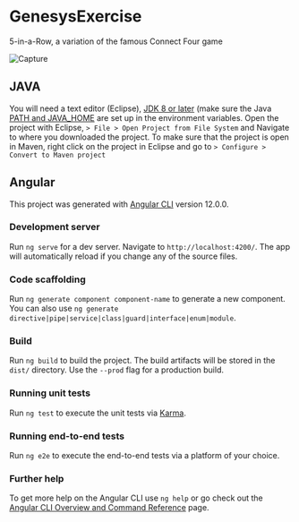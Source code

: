 # GenesysExercise

5-in-a-Row, a variation of the famous Connect Four game

![Capture](https://user-images.githubusercontent.com/22792015/120250233-4a649500-c275-11eb-9501-aa6a2ac1ead9.JPG)


## JAVA

You will need a text editor (Eclipse), [JDK 8 or later](https://www.oracle.com/java/technologies/javase-jdk16-downloads.html) (make sure the Java [PATH and JAVA_HOME](https://mkyong.com/java/how-to-set-java_home-on-windows-10/) are set up in the environment variables.
Open the project with Eclipse, `> File > Open Project from File System` and Navigate to where you downloaded the project.
To make sure that the project is open in Maven, right click on the project in Eclipse and go to `> Configure > Convert to Maven project`


## Angular

This project was generated with [Angular CLI](https://github.com/angular/angular-cli) version 12.0.0.

### Development server

Run `ng serve` for a dev server. Navigate to `http://localhost:4200/`. The app will automatically reload if you change any of the source files.

### Code scaffolding

Run `ng generate component component-name` to generate a new component. You can also use `ng generate directive|pipe|service|class|guard|interface|enum|module`.

### Build

Run `ng build` to build the project. The build artifacts will be stored in the `dist/` directory. Use the `--prod` flag for a production build.

### Running unit tests

Run `ng test` to execute the unit tests via [Karma](https://karma-runner.github.io).

### Running end-to-end tests

Run `ng e2e` to execute the end-to-end tests via a platform of your choice.

### Further help

To get more help on the Angular CLI use `ng help` or go check out the [Angular CLI Overview and Command Reference](https://angular.io/cli) page.
